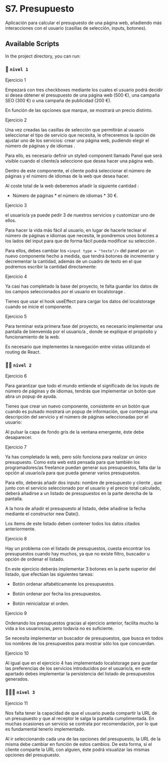 # S7. Presupuesto

Aplicación para calcular el presupuesto de una página web, añadiendo más interacciones con el usuario (casillas de selección, inputs, botones). 

## Available Scripts

In the project directory, you can run:

### 🌟 `nivel 1`
Ejercicio 1

Empezará con tres checkboxes mediante los cuales el usuario podrá decidir si desea obtener el presupuesto de una página web (500 €), una campaña SEO (300 €) o una campaña de publicidad (200 €).

En función de las opciones que marque, se mostrará un precio distinto.

Ejercicio 2

Una vez creadas las casillas de selección que permitirán al usuario seleccionar el tipo de servicio que necesita, le ofreceremos la opción de ajustar uno de los servicios: crear una página web, pudiendo elegir el número de páginas y de idiomas .

Para ello, es necesario definir un styled-component llamado Panel que será visible cuando el cliente/a seleccione que desea hacer una página web.

Dentro de este componente, el cliente podrá seleccionar el número de páginas y el número de idiomas de la web que desea hacer. 

Al coste total de la web deberemos añadir la  siguiente cantidad :

- Número de páginas * el número de idiomas * 30 €.

Ejercicio 3

el usuario/a ya puede pedir 3 de nuestros servicios y customizar uno de ellos. 

Para hacer la vida más fácil al usuario, en lugar de hacerle teclear el número de páginas e idiomas que necesita, le pondremos unos botones a los lados del input para que de forma fácil pueda modificar su selección .

Para ellos, debes cambiar los `<input type = "texto"/>` del panel por un nuevo componente hecho a medida, que tendrá botones de incrementar y decrementar la cantidad, además de un cuadro de texto en el que podremos escribir la cantidad directamente:

Ejercicio 4

Ya casi has completado la base del proyecto, te falta guardar los datos de los campos seleccionados por el usuario en localstorage .

Tienes que usar el hook useEffect para cargar los datos del localstorage cuando se inicie el componente.

Ejercicio 5

Para terminar esta primera fase del proyecto, es necesario implementar una pantalla de bienvenida por el usuario/a , donde se explique el propósito y funcionamiento de la web.

Es necesario que implementes la navegación entre vistas utilizando el routing de React.

### 🌟🌟 `nivel 2`
Ejercicio 6

Para garantizar que todo el mundo entiende el significado de los inputs de número de páginas y de idiomas, tendrás que implementar un botón que abra un popup de ayuda.

Tienes que crear un nuevo componente, consistente en un botón que cuando es pulsado mostrará un popup de información, que contenga una descripción del servicio y el número de páginas seleccionadas por el usuario:

Al pulsar la capa de fondo gris de la ventana emergente, éste debe desaparecer.

Ejercicio 7

Ya has completado la web, pero sólo funciona para realizar un único presupuesto. Como esta web está pensada para que también los programadores/as freelance puedan generar sus presupuestos, falta dar la opción al usuario/a  para que pueda generar  varios presupuestos.

Para ello, deberás añadir dos inputs: nombre de presupuesto y cliente , que junto con el servicio seleccionado por el usuario y el precio total calculado, deberá añadirse a un listado de presupuestos en la parte derecha de la pantalla.

A la hora de añadir el presupuesto al listado, debe añadirse la fecha mediante el constructor new Date().

Los ítems de este listado deben contener todos los datos citados anteriormente.

Ejercicio 8

Hay un problema con el listado de presupuestos, cuesta encontrar los presupuestos cuando hay muchos, ya que no existe filtro, buscador u opción de ordenar el listado.

En este ejercicio deberás implementar 3 botones en la parte superior del listado, que efectúan las siguientes tareas:

- Botón ordenar alfabéticamente los presupuestos.

- Botón ordenar por fecha los presupuestos.

- Botón reinicializar el orden.

Ejercicio 9

Ordenando los presupuestos gracias al ejercicio anterior, facilita mucho la vida a los usuarios/as, pero todavía no es suficiente. 

Se necesita implementar un buscador de presupuestos, que busca en todos los nombres de los presupuestos para mostrar sólo los que concuerdan.

Ejercicio 10

Al igual que en el ejercicio 4 has implementado localstorage para guardar las preferencias de los servicios introducidos por el usuario/a, en este apartado debes implementar la persistencia del listado de presupuestos generados.

### 🌟🌟🌟 `nivel 3`
Ejercicio 11

Nos falta tener la capacidad de que el usuario pueda compartir la URL de un presupuesto y que al receptor le salga la pantalla cumplimentada. En muchas ocasiones un servicio se contrata por recomendación, por lo que es fundamental tenerlo implementado.

Al ir seleccionando cada una de las opciones del presupuesto, la URL de la misma debe cambiar en función de estos cambios. De esta forma, si el cliente comparte la URL con alguien, éste podrá visualizar las mismas opciones del presupuesto.



